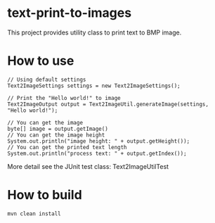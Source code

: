 # text-print-to-images

This project provides utility class to print text to BMP image.

# How to use

	// Using default settings
	Text2ImageSettings settings = new Text2ImageSettings();

	// Print the "Hello world!" to image
	Text2ImageOutput output = Text2ImageUtil.generateImage(settings, "Hello world!");

	// You can get the image
	byte[] image = output.getImage()
	// You can get the image height
	System.out.println("image height: " + output.getHeight());
	// You can get the printed text length
	System.out.println("process text: " + output.getIndex());

More detail see the JUnit test class: Text2ImageUtilTest

# How to build
	mvn clean install

